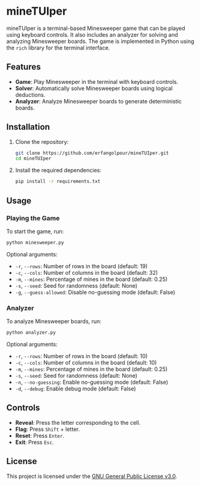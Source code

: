 # mineTUIper

mineTUIper is a terminal-based Minesweeper game that can be played using keyboard controls. It also includes an analyzer for solving and analyzing Minesweeper boards. The game is implemented in Python using the `rich` library for the terminal interface.

## Features

- **Game**: Play Minesweeper in the terminal with keyboard controls.
- **Solver**: Automatically solve Minesweeper boards using logical deductions.
- **Analyzer**: Analyze Minesweeper boards to generate deterministic boards.

## Installation

1. Clone the repository:

   ```bash
   git clone https://github.com/erfangolpour/mineTUIper.git
   cd mineTUIper
   ```

2. Install the required dependencies:

   ```bash
   pip install -r requirements.txt
   ```

## Usage

### Playing the Game

To start the game, run:

```bash
python minesweeper.py
```

Optional arguments:

- `-r`, `--rows`: Number of rows in the board (default: 19)
- `-c`, `--cols`: Number of columns in the board (default: 32)
- `-m`, `--mines`: Percentage of mines in the board (default: 0.25)
- `-s`, `--seed`: Seed for randomness (default: None)
- `-g`, `--guess-allowed`: Disable no-guessing mode (default: False)

### Analyzer

To analyze Minesweeper boards, run:

```bash
python analyzer.py
```

Optional arguments:

- `-r`, `--rows`: Number of rows in the board (default: 10)
- `-c`, `--cols`: Number of columns in the board (default: 10)
- `-m`, `--mines`: Percentage of mines in the board (default: 0.25)
- `-s`, `--seed`: Seed for randomness (default: None)
- `-n`, `--no-guessing`: Enable no-guessing mode (default: False)
- `-d`, `--debug`: Enable debug mode (default: False)

## Controls

- **Reveal**: Press the letter corresponding to the cell.
- **Flag**: Press `Shift` + letter.
- **Reset**: Press `Enter`.
- **Exit**: Press `Esc`.

## License

This project is licensed under the [GNU General Public License v3.0](LICENSE).
